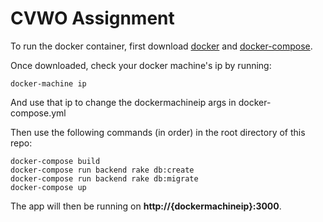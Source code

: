 # CVWO Assignment
To run the docker container, first download [docker](https://www.docker.com/) and [docker-compose](https://docs.docker.com/compose/install/).

Once downloaded, check your docker machine's ip by running:
```
docker-machine ip
```

And use that ip to change the dockermachineip args in docker-compose.yml

Then use the following commands (in order) in the root directory of this repo:
```
docker-compose build
docker-compose run backend rake db:create
docker-compose run backend rake db:migrate
docker-compose up
```

The app will then be running on **http://{dockermachineip}:3000**.
